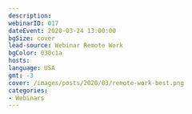 ```yaml
---
description:
webinarID: 017
dateEvent: 2020-03-24 13:00:00
bgSize: cover
lead-source: Webinar Remote Work
bgColor: 030c1a
hosts:
language: USA
gmt: -3
cover: /images/posts/2020/03/remote-work-best.png
categories:
- Webinars
---
```

